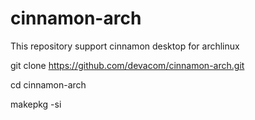 # cinnamon-arch

This repository support cinnamon desktop for archlinux

git clone https://github.com/devacom/cinnamon-arch.git

cd cinnamon-arch

makepkg -si
